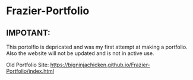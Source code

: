 # Frazier-Portfolio

## IMPOTANT: 

This portolfio is depricated and was my first attempt at making a portfolio.
Also the website will not be updated and is not in active use.

Old Portfolio Site:
https://bigninjachicken.github.io/Frazier-Portfolio/index.html
